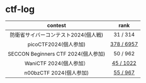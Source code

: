 # ctf-log

|contest|rank|
|:--:|:--:|
|防衛省サイバーコンテスト2024(個人戦)|31 / 314|
|picoCTF2024(個人参加)|[378 / 6957](https://play.picoctf.org/events/73/scoreboards)|
|SECCON Beginners CTF 2024(個人参加)|50 / 962|
|WaniCTF 2024(個人参加）|[45 / 1022](https://wanictf.org/2024/)|
|n00bzCTF 2024(個人参加)|[55 / 967](https://ctftime.org/event/2378)|

